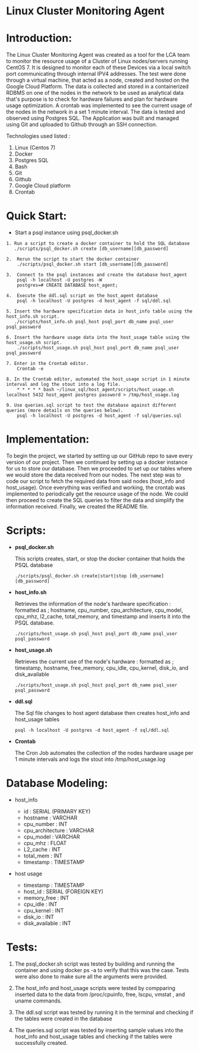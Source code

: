 # Linux Cluster Monitoring Agent

# Introduction:
The Linux Cluster Monitoring Agent was created as a tool for the LCA team to monitor the resource usage of a Cluster of Linux nodes/servers running CentOS 7. It is designed to monitor each of these Devices via a local switch port communicating through internal IPV4 addresses. The test were done through a virtual machine, that acted as a node, created and hosted on the Google Cloud Platform. The data is collected and stored in a containerized RDBMS on one of the nodes in the network to be used as analytical data that's purpose is to check for hardware failures and plan for hardware usage optimization. A crontab was implemented to see the current usage of the nodes in the network in a set 1 minute interval. The data is tested and observed using Postgres SQL. The Application was built and managed using Git and uploaded to Github through an SSH connection.

Technologies used listed :

1. Linux (Centos 7)
2. Docker
3. Postgres SQL
4. Bash
5. Git
6. Github
7. Google Cloud platform
8. Crontab

# Quick Start:
- Start a psql instance using psql_docker.sh

```
1. Run a script to create a docker container to hold the SQL database
   ./scripts/psql_docker.sh create [db_username][db_password]
   ```
```
2.  Rerun the script to start the docker container
    ./scripts/psql_docker.sh start [db_username][db_password]
```

```
3.  Connect to the psql instances and create the database host_agent
    psql -h localhost -U postgres -W
    postgres=# CREATE DATABASE host_agent;
```

```
4.  Execute the ddl.sql script on the host_agent database
    psql -h localhost -U postgres -d host_agent -f sql/ddl.sql
```

```
5. Insert the hardware specification data in host_info table using the host_info.sh script.
   ./scripts/host_info.sh psql_host psql_port db_name psql_user psql_password
```

```
6. Insert the hardware usage data into the host_usage table using the host_usage.sh script.
    ./scripts/host_usage.sh psql_host psql_port db_name psql_user psql_password
```

```
7. Enter in the Crontab editor.
    Crontab -e
```

```
8. In the Crontab editor, automated the host_usage script in 1 minute interval and log the stout into a log file.
    * * * * * bash ~/linux_sql/host_agent/scripts/host_usage.sh localhost 5432 host_agent postgres password > /tmp/host_usage.log
```

```
9. Use queries.sql script to test the database against different queries (more details on the queries below).
    psql -h localhost -U postgres -d host_agent -f sql/queries.sql
```

# Implementation:
To begin the project, we started by setting up our GitHub repo to save every version of our project. Then we continued by setting up a docker instance for us to store our database. Then we proceeded to set up our tables where we would store the data received from our nodes. The next step was to code our script to fetch the required data from said nodes (host_info and host_usage). Once everything was verified and working, the crontab was implemented to periodically get the resource usage of the node. We could then proceed to create the SQL queries to filter the data and simplify the information received. Finally, we created the README file.

# Scripts:
- **psql_docker.sh**
  
    This scripts creates, start, or stop the docker container that holds the PSQL database
  
    ```./scripts/psql_docker.sh create|start|stop [db_username][db_password] ```


- **host_info.sh**

  Retrieves the information of the node's hardware specification : formatted as ; hostname, cpu_number, cpu_architecture, cpu_model, cpu_mhz, l2_cache, total_memory, and timestamp and inserts it into the PSQL database.
  
    ```./scripts/host_usage.sh psql_host psql_port db_name psql_user psql_password ```


- **host_usage.sh**

    Retrieves the current use of the node's hardware : formatted as ; timestamp, hostname, free_memory, cpu_idle, cpu_kernel, disk_io, and disk_available

    ```./scripts/host_usage.sh psql_host psql_port db_name psql_user psql_password ```


- **ddl.sql**
  
    The Sql file changes to host agent database then creates host_info and host_usage tables
  
    ```psql -h localhost -U postgres -d host_agent -f sql/ddl.sql```


- **Crontab** 
  
    The Cron Job automates the collection of the nodes hardware usage per 1 minute intervals and logs the stout into /tmp/host_usage.log

# Database Modeling:
* host_info
  - id : SERIAL (PRIMARY KEY)
  - hostname : VARCHAR
  - cpu_number : INT
  - cpu_architecture : VARCHAR
  - cpu_model : VARCHAR
  - cpu_mhz : FLOAT
  - L2_cache : INT
  - total_mem : INT
  - timestamp : TIMESTAMP
  
* host usage
  - timestamp : TIMESTAMP
  - host_id : SERIAL (FOREIGN KEY)
  - memory_free : INT
  - cpu_idle : INT
  - cpu_kernel : INT
  - disk_io : INT
  - disk_available : INT
  
# Tests:
1. The psql_docker.sh script was tested by building and running the container and using docker ps -a to verify that this was the case. Tests were also done to make sure all the arguments were provided.

2. The host_info and host_usage scripts were tested by compparing inserted data to the data from /proc/cpuinfo, free, lscpu, vmstat , and uname commands.

3. The ddl.sql script was tested by running it in the terminal and checking if the tables were created in the database

4. The queries.sql script was tested by inserting sample values into the host_info and host_usage tables and checking if the tables were successfully created.


